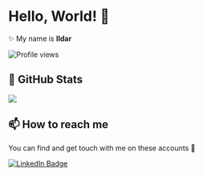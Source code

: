 # Hello, World! 👋

✨ My name is **Ildar**

![Profile views](https://komarev.com/ghpvc/?username=GarifullinII&color=green)

## 📌 GitHub Stats

<p float="center">
  <img src ="https://github-readme-streak-stats.herokuapp.com?user=GarifullinII&theme=dark&hide_border=true&background=#000000">
</p>

## 📫 How to reach me

You can find and get touch with me on these accounts 👀

[![LinkedIn Badge](https://img.shields.io/badge/GARIFULLIN-follow%20on%20linkedin-blue?style=for-the-badge&logo=linkedin)](https://www.linkedin.com/in/ildar-garifullin-575237221/)
